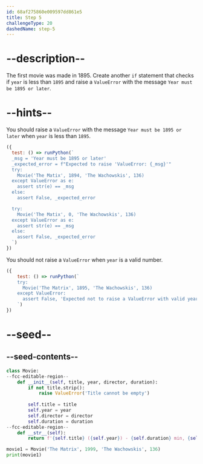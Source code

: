 ```yaml
---
id: 68af275860e009597dd861e5
title: Step 5
challengeType: 20
dashedName: step-5
---
```


# --description--

The first movie was made in 1895. Create another `if` statement that checks if `year` is less than `1895` and raise a `ValueError` with the message `Year must be 1895 or later`.

# --hints--

You should raise a `ValueError` with the message `Year must be 1895 or later` when `year` is less than `1895`.

```js
({
  test: () => runPython(`
  _msg = 'Year must be 1895 or later'
  _expected_error = f"Expected to raise 'ValueError: {_msg}'"
  try:
    Movie('The Matix', 1894, 'The Wachowskis', 136)
  except ValueError as e:
    assert str(e) == _msg
  else:
    assert False, _expected_error

  try:
    Movie('The Matix', 0, 'The Wachowskis', 136)
  except ValueError as e:
    assert str(e) == _msg
  else:
    assert False, _expected_error
  `)
})
```

You should not raise a `ValueError` when `year` is a valid number.

```js
({
    test: () => runPython(`
    try:
      Movie('The Matrix', 1895, 'The Wachowskis', 136)
    except ValueError:
      assert False, 'Expected not to raise a ValueError with valid year'
    `)
})
```

# --seed--

## --seed-contents--

```py
class Movie:
--fcc-editable-region--
    def __init__(self, title, year, director, duration):
        if not title.strip():
            raise ValueError('Title cannot be empty')
        
        self.title = title
        self.year = year
        self.director = director
        self.duration = duration
--fcc-editable-region--
    def __str__(self):
        return f'{self.title} ({self.year}) - {self.duration} min, {self.director}'

movie1 = Movie('The Matrix', 1999, 'The Wachowskis', 136)
print(movie1)
```
